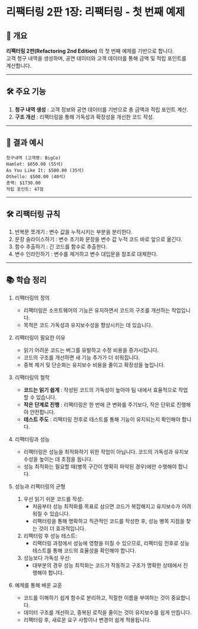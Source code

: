 # 리팩터링 2판 1장: 리팩터링 - 첫 번째 예제

## 📖 개요
 **리팩터링 2판(Refactoring 2nd Edition)** 의 첫 번째 예제를 기반으로 합니다.  
고객 청구 내역을 생성하며, 공연 데이터와 고객 데이터를 통해 금액 및 적립 포인트를 계산합니다.

---

## 🛠️ 주요 기능

1. **청구 내역 생성** : 고객 정보와 공연 데이터를 기반으로 총 금액과 적립 포인트 계산.
2. **구조 개선** : 리팩터링을 통해 가독성과 확장성을 개선한 코드 작성.

---

## 📝 결과 예시
   ```text
   청구내역 (고객명: BigCo)
   Hamlet: $650.00 (55석)
   As You Like It: $580.00 (35석)
   Othello: $500.00 (40석)
   총액: $1730.00
   적립 포인트: 47점
   ```

---

## 🛠️ 리팩터링 규칙

1. 반복문 쪼개기 : 변수 값을 누적시키는 부분을 분리한다.
2. 문장 슬라이스하기 : 변수 초기화 문장을 변수 값 누적 코드 바로 앞으로 옮긴다.
3. 함수 추출하기 : 긴 코드를 함수로 추출한다.
4. 변수 인라인하기 : 변수를 제거하고 변수 대입문을 참조로 대체한다.

---

## 📚 학습 정리

1. 리팩터링의 정의
   - 리팩터링은 소프트웨어의 기능은 유지하면서 코드의 구조를 개선하는 작업입니다.
   - 목적은 코드 가독성과 유지보수성을 향상시키는 데 있습니다.

2. 리팩터링이 필요한 이유
   - 읽기 어려운 코드는 버그를 유발하고 수정 비용을 증가시킵니다.
   - 코드의 구조를 개선하면 새 기능 추가가 더 쉬워집니다.
   - 중복 제거 및 단순화는 유지보수 비용을 줄이고 확장성을 높입니다.

3. 리팩터링의 철학
   - **코드는 읽기 쉽게** : 작성된 코드의 가독성이 높아야 팀 내에서 효율적으로 작업할 수 있습니다.
   - **작은 단계로 진행** : 리팩터링은 한 번에 큰 변화를 주기보다, 작은 단위로 진행해야 안전합니다.
   - **테스트 주도** : 리팩터링 전후로 테스트를 통해 기능이 유지되는지 확인해야 합니다.

4. 리팩터링과 성능
   - 리팩터링은 성능을 최적화하기 위한 작업이 아닙니다. 코드의 가독성과 유지보수성을 높이는 데 초점을 둡니다.
   - 성능 최적화는 필요할 때(병목 구간이 명확히 파악된 경우)에만 수행해야 합니다.

5. 성능과 리팩터링의 균형
   1. 우선 읽기 쉬운 코드를 작성:
      - 처음부터 성능 최적화를 목표로 삼으면 코드가 복잡해지고 유지보수가 어려워질 수 있습니다.
      - 리팩터링을 통해 명확하고 직관적인 코드를 작성한 후, 성능 병목 지점을 찾는 것이 더 효과적입니다.
   2. 리팩터링 후 성능 테스트:
      - 리팩터링 과정에서 성능에 영향을 미칠 수 있으므로, 리팩터링 전후로 성능 테스트를 통해 코드의 효율성을 확인해야 합니다.
   3. 성능보다 가독성 우선:
      - 대부분의 경우 성능 최적화는 코드가 작동하고 구조가 명확한 상태에서 진행해야 합니다.

6. 예제를 통해 배운 교훈
   - 코드를 이해하기 쉽게 함수로 분리하고, 적절한 이름을 부여하는 것이 중요합니다.
   - 데이터 구조를 개선하고, 중복된 로직을 줄이는 것이 유지보수를 쉽게 만듭니다.
   - 리팩터링 후, 새로운 요구 사항이나 변경이 쉽게 적용됩니다.
